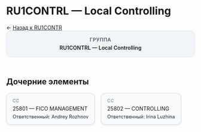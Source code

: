 # RU1CONTRL — Local Controlling
<p class="cc-breadcrumb">← <a href='../../level_04/RU1CONTR/'>Назад к RU1CONTR</a></p>
<style>
.cc-container { display: flex; flex-direction: column; gap: 1.5rem; }
.cc-breadcrumb { margin: 0; }
.cc-parent { padding: 1rem 1.25rem; border-radius: 12px; background: #f1f5f9; border: 1px solid #d8dee9; text-align: center; font-weight: 600; }
.cc-parent .cc-tag { font-size: 0.8rem; text-transform: uppercase; color: #475569; letter-spacing: 0.06em; }
.cc-children { display: flex; flex-wrap: wrap; gap: 1rem; }
.cc-tile { display: block; min-width: 180px; padding: 0.85rem 1rem; border-radius: 12px; border: 1px solid #d1d5db; background: #ffffff; box-shadow: 0 2px 4px rgba(15, 23, 42, 0.08); transition: transform 0.1s ease, box-shadow 0.1s ease; color: inherit; text-decoration: none; }
.cc-tile:hover { transform: translateY(-2px); box-shadow: 0 6px 12px rgba(15, 23, 42, 0.15); }
.cc-tile-leaf { background: #f8fafc; }
.cc-tag { font-size: 0.7rem; color: #64748b; text-transform: uppercase; letter-spacing: 0.08em; margin-bottom: 0.3rem; }
.cc-person { margin-top: 0.35rem; font-size: 0.8rem; color: #1f2937; }
</style>
<div class='cc-container'>
  <div class='cc-parent'>
    <div class='cc-tag'>Группа</div>
    <div>RU1CONTRL — Local Controlling</div>
  </div>
  <div>
    <h2>Дочерние элементы</h2>
<div class='cc-children'><div class='cc-tile cc-tile-leaf'><div class='cc-tag'>CC</div><div>25801 — FICO MANAGEMENT</div><div class="cc-person">Ответственный: Andrey Rozhnov</div></div><div class='cc-tile cc-tile-leaf'><div class='cc-tag'>CC</div><div>25802 — CONTROLLING</div><div class="cc-person">Ответственный: Irina Luzhina</div></div></div>
  </div>
</div>
